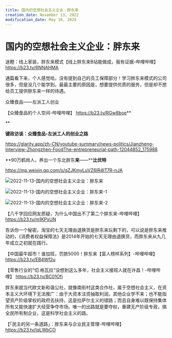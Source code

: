 ```yaml
---
title: 国内的空想社会主义企业：胖东来
creation_date: November 13, 2022
modification_date: May 16, 2024
---
```



# 国内的空想社会主义企业：胖东来

迷瞪：线上家装，胖东来模式【线上胖东来B站能做成，我有证据-哔哩哔哩】 https://b23.tv/6NNAHMA

通篇看下来，个人感觉哈，没有提到自己的员工保障部分！学习胖东来模式的公司很多，但是没几个能学到。最最主要的原因是，想要提供优质的服务，但是却不想给员工提供胖东来一样的待遇。

众臻食品——左派工人创业

【众臻食品的个人空间-哔哩哔哩】 https://b23.tv/RGw8boe**

**

**键政访谈：众臻食品-左派工人的创业之路**

https://glarity.app/zh-CN/youtube-summary/news-politics/Jianzheng-Interview-Zhongzhen-FoodThe-entrepreneurial-path-12044852_175988

**90万鹤岗人，养出一个东北胖东****来****——****比优特**

https://mp.weixin.qq.com/s/qZJKmyLuVZ6IR4IT7R-nJA

![2022-11-13-国内的空想社会主义企业：胖东来](assets/2022-11-13-国内的空想社会主义企业：胖东来.jpeg)

![2022-11-13-国内的空想社会主义企业：胖东来-1](assets/2022-11-13-国内的空想社会主义企业：胖东来-1.jpeg)

![2022-11-13-国内的空想社会主义企业：胖东来-2](assets/2022-11-13-国内的空想社会主义企业：胖东来-2.jpeg)

【八千字回应网友质疑，为什么中国出不了第二个胖东来-哔哩哔哩】 https://b23.tv/m1KPxUN

告诉你一个秘密，淘宝的七天无理由退换货是胖东来玩剩下的，可以说是胖东来推动的，《消费者权益保障法》是2014年开始的七天无理由退换货，而胖东来从九几年成立之初就在践行。

【中国最牛超市！谁加班，罚款5000！胖东来【富人榜样系列】-哔哩哔哩】 https://b23.tv/EB4Wf2u

【零售行业的“切.格瓦拉”没想到这么多年，社会主义接班人就在许昌！-哔哩哔哩】 https://b23.tv/BC01Ofi

胖东来就当代欧文新和谐公社，就像南街村这类合作社，属于空想社会主义，在资本主义大环境下无法推广：由于大资本注资抽取利润，其他企业学不来；也不能指望资产阶级掌权的政府去扶持，这是拉萨尔主义的错路；而且自身难以既保持集体所有又能快速扩大经营争夺市场。唯一的出路就是要夺权，重建无产阶级专政，搞全民所有制企业，这是科学社会主义的路。

【「民主的另一条道路」：胖东来与企业民主管理-哔哩哔哩】 https://b23.tv/IqLWbCO

